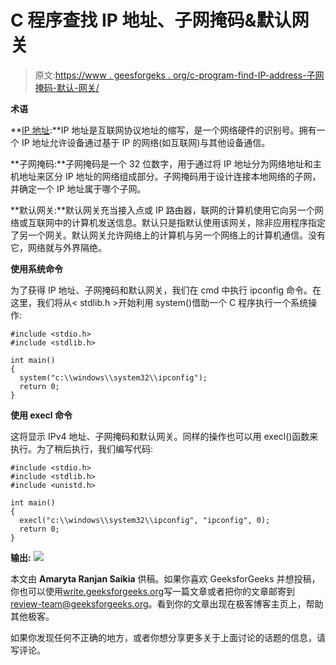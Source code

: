 # C 程序查找 IP 地址、子网掩码&默认网关

> 原文:[https://www . geesforgeks . org/c-program-find-IP-address-子网掩码-默认-网关/](https://www.geeksforgeeks.org/c-program-find-ip-address-subnet-mask-default-gateway/)

**术语**

**[IP 地址](https://www.geeksforgeeks.org/ip-addressing-classless-addressing/):**IP 地址是互联网协议地址的缩写，是一个网络硬件的识别号。拥有一个 IP 地址允许设备通过基于 IP 的网络(如互联网)与其他设备通信。

**子网掩码:**子网掩码是一个 32 位数字，用于通过将 IP 地址分为网络地址和主机地址来区分 IP 地址的网络组成部分。子网掩码用于设计连接本地网络的子网，并确定一个 IP 地址属于哪个子网。

**默认网关:**默认网关充当接入点或 IP 路由器，联网的计算机使用它向另一个网络或互联网中的计算机发送信息。默认只是指默认使用该网关，除非应用程序指定了另一个网关。默认网关允许网络上的计算机与另一个网络上的计算机通信。没有它，网络就与外界隔绝。

**使用系统命令**

为了获得 IP 地址、子网掩码和默认网关，我们在 cmd 中执行 ipconfig 命令。在这里，我们将从< stdlib.h >开始利用 system()借助一个 C 程序执行一个系统操作:

```
#include <stdio.h>
#include <stdlib.h>

int main()
{
  system("c:\\windows\\system32\\ipconfig");
  return 0;
}
```

**使用 execl 命令**

这将显示 IPv4 地址、子网掩码和默认网关。同样的操作也可以用 execl()函数来执行。为了稍后执行，我们编写代码:

```
#include <stdio.h>
#include <stdlib.h>
#include <unistd.h>

int main()
{
  execl("c:\\windows\\system32\\ipconfig", "ipconfig", 0);
  return 0;
}
```

**输出:**
![](img/44cab2dc62f0f34e8d6f294850b8c0b0.png)

本文由 **Amaryta Ranjan Saikia** 供稿。如果你喜欢 GeeksforGeeks 并想投稿，你也可以使用[write.geeksforgeeks.org](https://write.geeksforgeeks.org)写一篇文章或者把你的文章邮寄到 review-team@geeksforgeeks.org。看到你的文章出现在极客博客主页上，帮助其他极客。

如果你发现任何不正确的地方，或者你想分享更多关于上面讨论的话题的信息，请写评论。